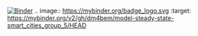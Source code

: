 [![Binder](https://mybinder.org/badge_logo.svg)](https://mybinder.org/v2/gh/dm4bem/model-steady-state-smart_cities_group_5/HEAD)
.. image:: https://mybinder.org/badge_logo.svg
 :target: https://mybinder.org/v2/gh/dm4bem/model-steady-state-smart_cities_group_5/HEAD
